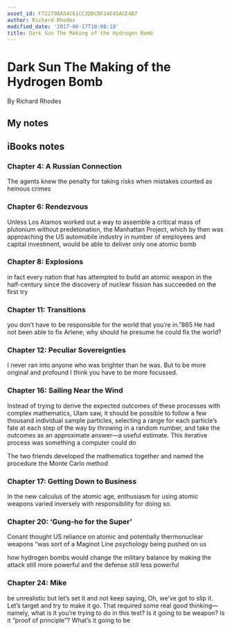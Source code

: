 ```yaml
---
asset_id: F722798A54C61CC3DDCDF24E45ACE4B7
author: Richard Rhodes
modified_date: '2017-06-17T10:08:18'
title: Dark Sun The Making of the Hydrogen Bomb
---
```


# Dark Sun The Making of the Hydrogen Bomb

By Richard Rhodes

## My notes <a name="my_notes_dont_delete"></a>



## iBooks notes <a name="ibooks_notes_dont_delete"></a>

### Chapter 4: A Russian Connection

The agents knew the penalty for taking risks when mistakes counted as heinous crimes

### Chapter 6: Rendezvous

Unless Los Alamos worked out a way to assemble a critical mass of plutonium without predetonation, the Manhattan Project, which by then was approaching the US automobile industry in number of employees and capital investment, would be able to deliver only one atomic bomb

### Chapter 8: Explosions

in fact every nation that has attempted to build an atomic weapon in the half-century since the discovery of nuclear fission has succeeded on the first try

### Chapter 11: Transitions

you don’t have to be responsible for the world that you’re in.”865 He had not been able to fix Arlene; why should he presume he could fix the world?

### Chapter 12: Peculiar Sovereignties

I never ran into anyone who was brighter than he was. But to be more original and profound I think you have to be more focussed.

### Chapter 16: Sailing Near the Wind

Instead of trying to derive the expected outcomes of these processes with complex mathematics, Ulam saw, it should be possible to follow a few thousand individual sample particles, selecting a range for each particle’s fate at each step of the way by throwing in a random number, and take the outcomes as an approximate answer—a useful estimate. This iterative process was something a computer could do

The two friends developed the mathematics together and named the procedure the Monte Carlo method

### Chapter 17: Getting Down to Business

In the new calculus of the atomic age, enthusiasm for using atomic weapons varied inversely with responsibility for doing so.

### Chapter 20: ‘Gung-ho for the Super’

Conant thought US reliance on atomic and potentially thermonuclear weapons “was sort of a Maginot Line psychology being pushed on us

how hydrogen bombs would change the military balance by making the attack still more powerful and the defense still less powerful

### Chapter 24: Mike

be unrealistic but let’s set it and not keep saying, Oh, we’ve got to slip it. Let’s target and try to make it go. That required some real good thinking—namely, what is it you’re trying to do in this test? Is it going to be weapon? Is it “proof of principle”? What’s it going to be